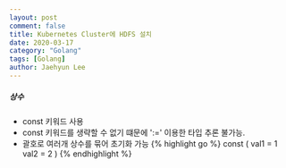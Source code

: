 ```yaml
---
layout: post
comment: false
title: Kubernetes Cluster에 HDFS 설치
date: 2020-03-17
category: "Golang"
tags: [Golang]
author: Jaehyun Lee
---
```


##### 상수
- const 키워드 사용
- const 키워드를 생략할 수 없기 떄문에 ':=' 이용한 타입 추론 불가능.
- 괄호로 여러개 상수를 묶어 초기화 가능
{% highlight go %}
const (
	val1 = 1
	val2 = 2
)
{% endhighlight %}

